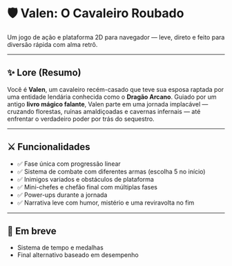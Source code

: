 # 🛡️ Valen: O Cavaleiro Roubado

Um jogo de ação e plataforma 2D para navegador — leve, direto e feito para diversão rápida com alma retrô.

---

## ✨ Lore (Resumo)

Você é **Valen**, um cavaleiro recém-casado que teve sua esposa raptada por uma entidade lendária conhecida como o **Dragão Arcano**. Guiado por um antigo **livro mágico falante**, Valen parte em uma jornada implacável — cruzando florestas, ruínas amaldiçoadas e cavernas infernais — até enfrentar o verdadeiro poder por trás do sequestro.

---

## ⚔️ Funcionalidades

- ✅ Fase única com progressão linear
- ✅ Sistema de combate com diferentes armas (escolha 5 no início)
- ✅ Inimigos variados e obstáculos de plataforma
- ✅ Mini-chefes e chefão final com múltiplas fases
- ✅ Power-ups durante a jornada
- ✅ Narrativa leve com humor, mistério e uma reviravolta no fim

---

## 🚀 Em breve

- Sistema de tempo e medalhas
- Final alternativo baseado em desempenho
